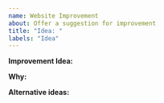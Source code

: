 ```yaml
---
name: Website Improvement
about: Offer a suggestion for improvement
title: "Idea: "
labels: "Idea"
---
```


<!--
  Thanks! We're open to improvements!
-->

**Improvement Idea:**

**Why:**

<!-- Why do it this way? -->

**Alternative ideas:**

<!-- Are there other ways to do it? -->
